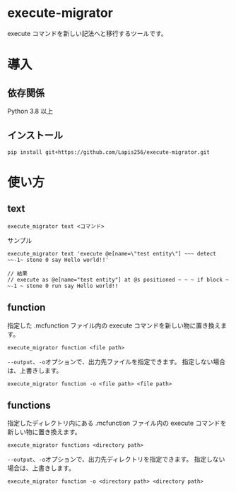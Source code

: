 # execute-migrator
execute コマンドを新しい記法へと移行するツールです。

# 導入
## 依存関係
Python 3.8 以上

## インストール
```
pip install git+https://github.com/Lapis256/execute-migrator.git
```

# 使い方
## text
```
execute_migrator text <コマンド>
```
サンプル
```
execute_migrator text 'execute @e[name=\"test entity\"] ~~~ detect ~~-1~ stone 0 say Hello world!!'

// 結果
// execute as @e[name="test entity"] at @s positioned ~ ~ ~ if block ~ ~-1 ~ stone 0 run say Hello world!!
```

## function
指定した .mcfunction ファイル内の execute コマンドを新しい物に置き換えます。
```
execute_migrator function <file path>
```
`--output`、`-o`オプションで、出力先ファイルを指定できます。
指定しない場合は、上書きします。
```
execute_migrator function -o <file path> <file path>
```

## functions
指定したディレクトリ内にある .mcfunction ファイル内の execute コマンドを新しい物に置き換えます。
```
execute_migrator functions <directory path>
```
`--output`、`-o`オプションで、出力先ディレクトリを指定できます。
指定しない場合は、上書きします。
```
execute_migrator function -o <directory path> <directory path>
```

